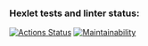 ### Hexlet tests and linter status:
[![Actions Status](https://github.com/burgerok/backend-project-44/workflows/hexlet-check/badge.svg)](https://github.com/burgerok/backend-project-44/actions)
[![Maintainability](https://api.codeclimate.com/v1/badges/8ab29b041ef0a3cfdac4/maintainability)](https://codeclimate.com/github/burgerok/backend-project-44/maintainability)